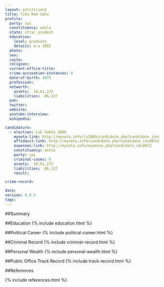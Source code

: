 ```yaml
---
layout: politician2
title: Tika Ram Sahu
profile: 
  party: cpi
  constituency: aonla
  state: uttar pradesh
  education: 
    level: graduate
    details: b.a 2002
  photo: 
  sex: 
  caste: 
  religion: 
  current-office-title: 
  crime-accusation-instances: 0
  date-of-birth: 1975
  profession: 
  networth: 
    assets:  10,61,273
    liabilities:  86,137
  pan: 
  twitter: 
  website: 
  youtube-interview: 
  wikipedia: 

candidature: 
  - election: Lok Sabha 2009
    myneta-link: http://myneta.info/ls2009/candidate.php?candidate_id=8672
    affidavit-link: http://myneta.info/candidate.php?candidate_id=8672&scan=original
    expenses-link: http://myneta.info/expense.php?candidate_id=8672
    constituency: aonla 
    party: cpi
    criminal-cases: 0
    assets:  10,61,273
    liabilities:  86,137
    result:  

crime-record: 

date: 
version: 0.0.5
tags: 
---
```

##Summary


##Education
{% include education.html %}


##Political Career
{% include political-career.html %}


##Criminal Record
{% include criminal-record.html %}


##Personal Wealth
{% include personal-wealth.html %}


##Public Office Track Record
{% include track-record.html %}


##References


{% include references.html %}